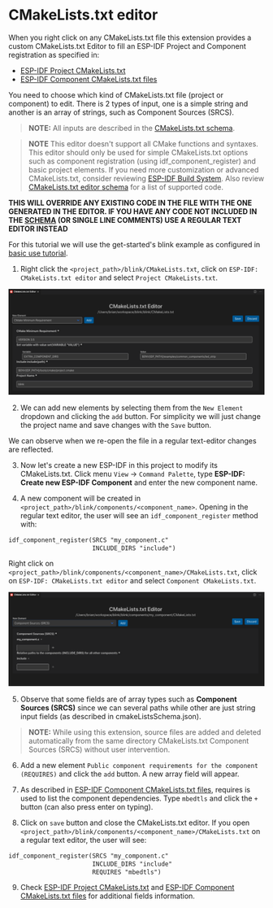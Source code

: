 # CMakeLists.txt editor

When you right click on any CMakeLists.txt file this extension provides a custom CMakeLists.txt Editor to fill an ESP-IDF Project and Component registration as specified in:

- [ESP-IDF Project CMakeLists.txt](https://docs.espressif.com/projects/esp-idf/en/latest/esp32/api-guides/build-system.html#project-cmakelists-file)
- [ESP-IDF Component CMakeLists.txt files](https://docs.espressif.com/projects/esp-idf/en/latest/esp32/api-guides/build-system.html#component-cmakelists-files)

You need to choose which kind of CMakeLists.txt file (project or component) to edit. There is 2 types of input, one is a simple string and another is an array of strings, such as Component Sources (SRCS).

> **NOTE:** All inputs are described in the [CMakeLists.txt schema](../../cmakeListsSchema.json).

> **NOTE** This editor doesn't support all CMake functions and syntaxes. This editor should only be used for simple CMakeLists.txt options such as component registration (using idf_component_register) and basic project elements. If you need more customization or advanced CMakeLists.txt, consider reviewing [ESP-IDF Build System](https://docs.espressif.com/projects/esp-idf/en/latest/esp32/api-guides/build-system.html). Also review [CMakeLists.txt editor schema](../cmakeListsSchema.json) for a list of supported code.

**THIS WILL OVERRIDE ANY EXISTING CODE IN THE FILE WITH THE ONE GENERATED IN THE EDITOR. IF YOU HAVE ANY CODE NOT INCLUDED IN THE [SCHEMA](../../cmakeListsSchema.json) (OR SINGLE LINE COMMENTS) USE A REGULAR TEXT EDITOR INSTEAD**

For this tutorial we will use the get-started's blink example as configured in [basic use tutorial](./basic_use.md).

1. Right click the `<project_path>/blink/CMakeLists.txt`, click on `ESP-IDF: CMakeLists.txt editor` and select `Project CMakeLists.txt`.

<p align="center">
  <img src="../../media/tutorials/cmakelists_editor/cmakelists_editor.png" alt="CMakeLists.txt editor">
</p>

2. We can add new elements by selecting them from the `New Element` dropdown and clicking the `add` button. For simplicity we will just change the project name and save changes with the `Save` button.

We can observe when we re-open the file in a regular text-editor changes are reflected.

3. Now let's create a new ESP-IDF in this project to modify its CMakeLists.txt. Click menu `View` -> `Command Palette`, type **ESP-IDF: Create new ESP-IDF Component** and enter the new component name.

4. A new component will be created in `<project_path>/blink/components/<component_name>`. Opening in the regular text editor, the user will see an `idf_component_register` method with:

```
idf_component_register(SRCS "my_component.c"
                       INCLUDE_DIRS "include")
```

Right click on `<project_path>/blink/components/<component_name>/CMakeLists.txt`, click on `ESP-IDF: CMakeLists.txt editor` and select `Component CMakeLists.txt`.

<p align="center">
  <img src="../../media/tutorials/cmakelists_editor/components_editor.png" alt="CMakeLists.txt editor">
</p>

5. Observe that some fields are of array types such as **Component Sources (SRCS)** since we can several paths while other are just string input fields (as described in cmakeListsSchema.json).

> **NOTE:** While using this extension, source files are added and deleted automatically from the same directory CMakeLists.txt Component Sources (SRCS) without user intervention.

6. Add a new element `Public component requirements for the component (REQUIRES)` and click the `add` button. A new array field will appear.

7. As described in [ESP-IDF Component CMakeLists.txt files](https://docs.espressif.com/projects/esp-idf/en/latest/esp32/api-guides/build-system.html#component-cmakelists-files), requires is used to list the component dependencies. Type `mbedtls` and click the `+` button (can also press enter on typing).

8. Click on `save` button and close the CMakeLists.txt editor. If you open `<project_path>/blink/components/<component_name>/CMakeLists.txt` on a regular text editor, the user will see:

```
idf_component_register(SRCS "my_component.c"
                       INCLUDE_DIRS "include"
                       REQUIRES "mbedtls")
```

9. Check [ESP-IDF Project CMakeLists.txt](https://docs.espressif.com/projects/esp-idf/en/latest/esp32/api-guides/build-system.html#project-cmakelists-file) and [ESP-IDF Component CMakeLists.txt files](https://docs.espressif.com/projects/esp-idf/en/latest/esp32/api-guides/build-system.html#component-cmakelists-files) for additional fields information.
